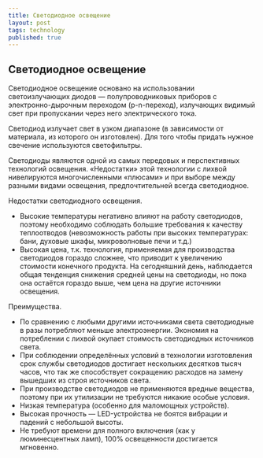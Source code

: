 ```yaml
---
title: Светодиодное освещение
layout: post
tags: technology
published: true
---
```


## Светодиодное освещение

Светодиодное освещение основано на использовании светоизлучающих диодов — полупроводниковых приборов с электронно-дырочным переходом (p-n-переход), излучающих видимый свет при пропускании через него электрического тока.

Светодиод излучает свет в узком диапазоне (в зависимости от материала, из которого он изготовлен). Для того чтобы придать нужное свечение используются светофильтры.

Светодиоды являются одной из самых передовых и перспективных технологий освещения. «Недостатки» этой технологии с лихвой нивелируются многочисленными «плюсами» и при выборе между разными видами освещения, предпочтительней всегда светодиодное.

Недостатки светодиодного освещения.

+ Высокие температуры негативно влияют на работу светодиодов, поэтому необходимо соблюдать большие требования к качеству теплоотводов (невозможность работы при высоких температурах: бани, духовые шкафы, микроволновые печи и т.д.)
+ Высокая цена, т.к. технология, применяемая для  производства светодиодов гораздо сложнее, что приводит к увеличению стоимости конечного продукта. На сегодняшний день, наблюдается  общая тенденция снижения средней цены на светодиоды, но пока она остаётся гораздо выше, чем цена на другие источники освещения.

Преимущества.

+ По сравнению с любыми другими источниками света светодиодные в разы потребляют меньше электроэнергии. Экономия на потреблении с лихвой окупает стоимость светодиодных источников света.
+ При соблюдении определённых условий в технологии изготовления срок службы светодиодов достигает нескольких десятков тысяч часов, что так же способствует сокращению расходов на замену вышедших из строя источников света.
+ При производстве светодиодов не применяются вредные вещества, поэтому при их утилизации не требуются никакие особые условия.
+ Низкая температура (особенно для маломощных устройств).
+ Высокая прочность — LED-устройства не боятся вибрации и падений с небольшой высоты.
+ Не требуют времени для полного включения (как у люминесцентных ламп), 100% освещенности достигается мгновенно.